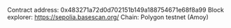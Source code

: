 Contract address: 0x483271a72d0d702151b149a188754671e68f8a99
Block explorer: https://sepolia.basescan.org/
Chain: Polygon testnet (Amoy)